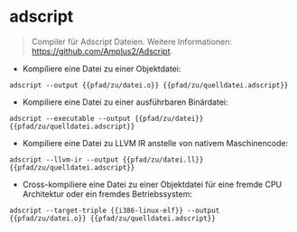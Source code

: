# adscript

> Compiler für Adscript Dateien.
> Weitere Informationen: <https://github.com/Amplus2/Adscript>.

- Kompiliere eine Datei zu einer Objektdatei:

`adscript --output {{pfad/zu/datei.o}} {{pfad/zu/quelldatei.adscript}}`

- Kompiliere eine Datei zu einer ausführbaren Binärdatei:

`adscript --executable --output {{pfad/zu/datei}} {{pfad/zu/quelldatei.adscript}}`

- Kompiliere eine Datei zu LLVM IR anstelle von nativem Maschinencode:

`adscript --llvm-ir --output {{pfad/zu/datei.ll}} {{pfad/zu/quelldatei.adscript}}`

- Cross-kompiliere eine Datei zu einer Objektdatei für eine fremde CPU Architektur oder ein fremdes Betriebssystem:

`adscript --target-triple {{i386-linux-elf}} --output {{pfad/zu/datei.o}} {{pfad/zu/quelldatei.adscript}}`
